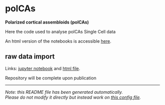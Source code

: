 
# polCAs

**Polarized cortical assembloids (polCAs)**

Here the code used to analyse polCAs Single Cell data


An html version of the notebooks is accessible [here](https://GiuseppeTestaLab.github.io/polCAs/).




## raw data import

Links: [jupyter notebook](01_RawImport.ipynb) and [html file](https://GiuseppeTestaLab.github.io/polCAs/01_RawImport.html).




Repository will be complete upon publication


---
*Note: this README file has been generated automatically.* <br>
*Please do not modify it directly but instead work on [this config file](resources/config.yaml).*


